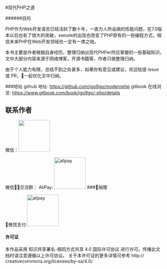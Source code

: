#现代PHP之道

######目的

PHP作为Web开发语言已经活跃了数十年，一直为人所诟病的性能问题，在7.0版本以后也有了很大的突破，swoole的出现也改变了PHP原有的一些编程方式，相信未来PHP在Web开发领域也一定有一席之地。

本书主要是作者根据自身经历，整理归纳出现代PHPer所应掌握的一些基础知识。文中大部分内容来源于网络博客，开源书籍等，作者只做整理归纳。

由于个人能力有限，总结不到之处甚多，如果你有意见或建议，欢迎给提 issue 或 PR，一起优化文中归纳。


###地址
github 地址: https://github.com/igo9go/modernphp
gitbook 在线浏览: https://www.gitbook.com/book/igo9go/-php/details

## 联系作者
微信：<img src="http://oc9orpe44.bkt.clouddn.com/17-2-17/25302389-file_1487319769081_10ea7.png" height="100">

微信交流群：
AliPay: <img src="http://oc9orpe44.bkt.clouddn.com/17-2-17/25302389-file_1487319769081_10ea7.png" alt="alipay" width="100" height="100">
###捐赠

微信支付:<img src="http://oc9orpe44.bkt.clouddn.com/17-2-17/84635262-file_1487318515853_3eb6.png" alt="alipay" width="100" height="100">

#### 许可证
本作品采用 知识共享署名-相同方式共享 4.0 国际许可协议 进行许可。传播此文档时请注意遵循以上许可协议。 关于本许可证的更多详情可参考 http://               creativecommons.org/licenses/by-sa/4.0/